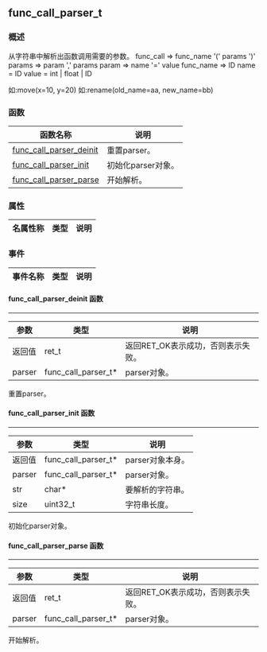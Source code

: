 ## func\_call\_parser\_t
### 概述
 从字符串中解析出函数调用需要的参数。
 func_call => func_name '(' params ')'
 params => param ',' params
 param => name '=' value
 func_name => ID
 name = ID
 value = int | float | ID

 如:move(x=10, y=20)
 如:rename(old_name=aa, new_name=bb)

### 函数
<p id="func_call_parser_t_methods">

| 函数名称 | 说明 | 
| -------- | ------------ | 
| <a href="#func_call_parser_t_func_call_parser_deinit">func\_call\_parser\_deinit</a> |  重置parser。 |
| <a href="#func_call_parser_t_func_call_parser_init">func\_call\_parser\_init</a> |  初始化parser对象。 |
| <a href="#func_call_parser_t_func_call_parser_parse">func\_call\_parser\_parse</a> |  开始解析。 |
### 属性
<p id="func_call_parser_t_properties">

| 名属性称 | 类型 | 说明 | 
| -------- | ----- | ------------ | 
### 事件
<p id="func_call_parser_t_events">

| 事件名称 | 类型  | 说明 | 
| -------- | ----- | ------- | 
#### func\_call\_parser\_deinit 函数
-----------------------

| 参数 | 类型 | 说明 |
| -------- | ----- | --------- |
| 返回值 | ret\_t | 返回RET\_OK表示成功，否则表示失败。 |
| parser | func\_call\_parser\_t* | parser对象。 |
<p id="func_call_parser_t_func_call_parser_deinit"> 重置parser。




#### func\_call\_parser\_init 函数
-----------------------

| 参数 | 类型 | 说明 |
| -------- | ----- | --------- |
| 返回值 | func\_call\_parser\_t* | parser对象本身。 |
| parser | func\_call\_parser\_t* | parser对象。 |
| str | char* | 要解析的字符串。 |
| size | uint32\_t | 字符串长度。 |
<p id="func_call_parser_t_func_call_parser_init"> 初始化parser对象。




#### func\_call\_parser\_parse 函数
-----------------------

| 参数 | 类型 | 说明 |
| -------- | ----- | --------- |
| 返回值 | ret\_t | 返回RET\_OK表示成功，否则表示失败。 |
| parser | func\_call\_parser\_t* | parser对象。 |
<p id="func_call_parser_t_func_call_parser_parse"> 开始解析。




